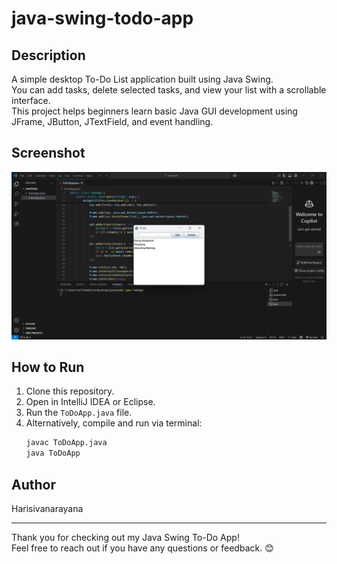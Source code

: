 # java-swing-todo-app

## Description
A simple desktop To-Do List application built using Java Swing.  
You can add tasks, delete selected tasks, and view your list with a scrollable interface.  
This project helps beginners learn basic Java GUI development using JFrame, JButton, JTextField, and event handling.

## Screenshot
![App Screenshot](sc.png)

## How to Run
1. Clone this repository.  
2. Open in IntelliJ IDEA or Eclipse.  
3. Run the `ToDoApp.java` file.  
4. Alternatively, compile and run via terminal:
   ```bash
   javac ToDoApp.java
   java ToDoApp
   ```
## Author
Harisivanarayana

---

Thank you for checking out my Java Swing To-Do App!  
Feel free to reach out if you have any questions or feedback. 😊
